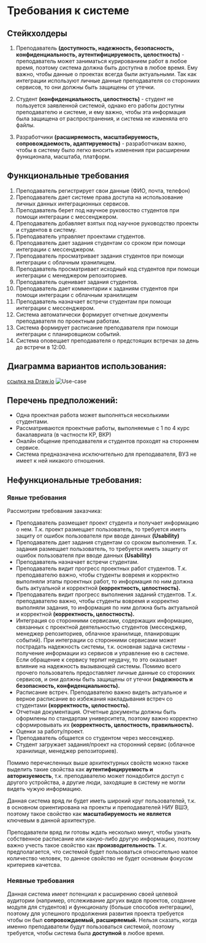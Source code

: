 ﻿# Требования к системе

## Стейкхолдеры

 1. Преподаватель **(доступность, надежность, безопасность, конфиденциальность, аутентифицируемость, целостность)** -
    преподаватель может заниматься курированием работ в любое время,
    поэтому система должна быть доступна в любое время. Ему важно, чтобы
    данные о проектах всегда были актуальными. Так как интеграции
    используют личные данные преподавателя со сторониих сервисов, то они
    должны быть защищены от утечки.
   
 2. Студент **(конфиденциальность, целостность)** - студент не пользуется заявленной системой, однако его работы доступны преподавателю и
        системе, и ему важно, чтобы эта информация была защищена от
        распространения, и система не изменяла его файлы.
        
3. Разработчики **(расширяемость, масштабируемость, сопровождаемость, адаптируемость)** - разработчикам важно, чтобы в систему было легко вносить изменения при расширении функционала, масштаба, платформ.

## Функциональные требования

 1. Преподаватель регистрирует свои данные (ФИО, почта, телефон)
 2. Преподаватель дает системе права доступа на использование личных данных интеграционных сервисов.
 3. Преподаватель берет под научное руковоство студентов при помощи интеграции с мессенджером.
 4. Преподаватель добавляет взятых под научное руководство проекты и студентов в систему.
 5. Преподаватель управляет проектами студентов.
 6. Преподаватель дает задания студентам со сроком при помощи интеграции с мессенджером.
 7. Преподаватель просматривает задания студентов при помощи интеграции с облачным хранилищем.
 8. Преподаватель просматривает исходный код студентов при помощи интеграции с менеджером репозиториев.
 9. Преподаватель оценивает задания студентов.
 10. Преподаватель дает комментарии к заданиям студентов  при помощи интеграции с облачным хранилищем
 11. Преподаватель назначает встречи студентам при помощи интеграции с мессенджером.
 12. Система автоматически формирует отчетные документы преподавателя по проектным работам.
 13. Система формирует расписание преподавателя при помощи интеграции с планировщиком событий.
 14. Система оповещает преподавателя о предстоящих встречах за день до встречи в 12:00.

## Диаграмма вариантов использования:

[ссылка на Draw.io](https://drive.google.com/file/d/12fxXDw3N5_OdpA3vnookkBwwwIBH5MFm/view?usp=sharing)
![Use-case](-)

## Перечень предположений:
- Одна проектная работа может выполняться несколькими студентами.
- Рассматриваются проектные работы, выполняемые с 1 по 4 курс бакалавриата (в частности КР, ВКР)
- Оналйн общение преподавателя и студентов проходят на стороннем сервисе.
- Система предназначена исключительно для преподавателя, ВУЗ не имеет к ней никакого отношения.

## Нефункциональные требования:
### Явные требования
Рассмотрим требования заказчика:
- Преподаватель размещает проект студента и получает информацию о нем.
Т.к. проект размещает пользователь, то требуется иметь защиту от ошибок пользователя при вводе данных **(Usability)**
- Преподаватель дает задания студентам со сроком выполнения.
Т.к. задания размещает пользователь, то требуется иметь защиту от ошибок пользователя при вводе данных **(Usability)**
- Преподаватель назначает встречи студентам.
- Преподаватель видит прогресс проектных работ студентов.
Т.к. преподавателю важно, чтобы студенты вовремя и корректно выполняли этапы проектных работ, то информация по ним должна быть актуальной и корректной **(корректность, целостность).**
- Преподаватель видит прогресс выполнения заданий студентов.
Т.к. преподавателю важно, чтобы студенты вовремя и корректно выполняли задания, то информация по ним должна быть актуальной и корректной **(корректность, целостность).**
- Интеграция со сторонними сервисами, содержащих информацию, связанных с проектной деятельностью студентов (мессенджер, менеджер репозиториев, облачное хранилище, планировщик событий).
При интеграции со сторонними сервисами может пострадать надежность системы, т.к. основная задача системы - получение информации из сервисов и управление ею в системе. Если обращение к сервису терпит неудачу, то это оказывает влияние на надежность вызывающей системы. Помимо всего прочего пользователь предоставляет личные данные со сторониих сервисов, и они должны быть защищены от утечки **(надежность и безопасность, конфиденциальность).**
- Расписание встреч.
Преподавателю важно видеть актуальное и верное расписание во избежания накладывания встреч со студентами **(корректность, целостность).**
- Отчетная документация.
Отчетные документы должны быть оформлены по стандартам университета, поэтому важно корректно сформировывать их **(корректность, целостность, правильность).**
- Оценки за работу/проект.
- Преподаватель общается со студентом через мессенджер.
- Студент загружает задания/проект на сторонний сервис (облачное хранилище, менеджер репозиториев).

Помимо перечисленных выше архитектурных свойств можно также выделить такие свойства как **аутентифицируемость и авторизуемость**, т.к. преподавателю может понадобится доступ с другого устройства, а другие люди, заходящие в систему не могли видеть чужую информацию. 

Данная система вряд ли будет иметь широкий круг пользователей, т.к. в основном ориентирована на проекты и преподавателей НИУ ВШЭ, поэтому такое свойство как **масштабируемость** **не является** ключевым в данной архитектуре. 

Преподаватели вряд ли готовы ждать несколько минут, чтобы узнать собственное расписание или какую-либо другую информацию, поэтому важно учесть такое свойство как **производительность**. Т.к. предполагается, что системой будет пользоваться относительно малое количество человек, то данное свойство не будет основным фокусом критериев качетсва.
### Неявные требования
Данная система имеет потенциал к расширению своей целевой аудитории (например, отслеживание дргуих видов проектов, создание модуля для студентов) и функционалу (больше способов интеграции), поэтому для успешного продолжения развития проекта требуется чтобы он был **сопровождаемый, расширяемый.** 
Нельзя сказать, когда именно преподаватели будут пользоваться системой, поэтому требуется, чтобы система была **доступной** в любое время.
